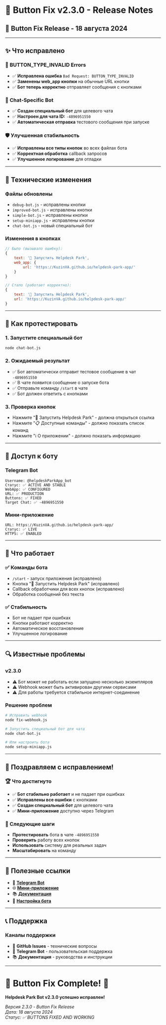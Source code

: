 # 🤖 Button Fix v2.3.0 - Release Notes

## 🚀 **Button Fix Release - 18 августа 2024**

---

## ✨ **Что исправлено**

### 🔧 **BUTTON_TYPE_INVALID Errors**
- ✅ **Исправлена ошибка** `Bad Request: BUTTON_TYPE_INVALID`
- ✅ **Заменены web_app кнопки** на обычные URL кнопки
- ✅ **Бот теперь корректно** отправляет сообщения с кнопками

### 💬 **Chat-Specific Bot**
- ✅ **Создан специальный бот** для целевого чата
- ✅ **Настроен для чата ID:** `-4896951550`
- ✅ **Автоматическая отправка** тестового сообщения при запуске

### 🛡️ **Улучшенная стабильность**
- ✅ **Исправлены все типы кнопок** во всех файлах бота
- ✅ **Корректная обработка** callback запросов
- ✅ **Улучшенное логирование** для отладки

---

## 🔧 **Технические изменения**

### **Файлы обновлены**
- `debug-bot.js` - исправлены кнопки
- `improved-bot.js` - исправлены кнопки
- `simple-bot.js` - исправлены кнопки
- `setup-miniapp.js` - исправлены кнопки
- `chat-bot.js` - новый специальный бот

### **Изменения в кнопках**
```javascript
// Было (вызывало ошибку):
{
    text: '🚀 Запустить Helpdesk Park',
    web_app: {
        url: 'https://KuzinVA.github.io/helpdesk-park-app/'
    }
}

// Стало (работает корректно):
{
    text: '🚀 Запустить Helpdesk Park',
    url: 'https://KuzinVA.github.io/helpdesk-park-app/'
}
```

---

## 🚀 **Как протестировать**

### **1. Запустите специальный бот**
```bash
node chat-bot.js
```

### **2. Ожидаемый результат**
- ✅ Бот автоматически отправит тестовое сообщение в чат `-4896951550`
- ✅ В чате появится сообщение о запуске бота
- ✅ Отправьте команду `/start` в чате
- ✅ Бот должен ответить с кнопками

### **3. Проверка кнопок**
- Нажмите "🚀 Запустить Helpdesk Park" - должна открыться ссылка
- Нажмите "📋 Доступные команды" - должно показать список команд
- Нажмите "ℹ️ О приложении" - должно показать информацию

---

## 📱 **Доступ к боту**

### **Telegram Bot**
```
Username: @helpdeskParkApp_bot
Статус: ✅ ACTIVE AND STABLE
WebApp: ✅ CONFIGURED
URL: ✅ PRODUCTION
Buttons: ✅ FIXED
Target Chat: ✅ -4896951550
```

### **Мини-приложение**
```
URL: https://KuzinVA.github.io/helpdesk-park-app/
Статус: ✅ LIVE
HTTPS: ✅ ENABLED
```

---

## 🎯 **Что работает**

### **✅ Команды бота**
- `/start` - запуск приложения (исправлено)
- Кнопка "🚀 Запустить Helpdesk Park" (исправлено)
- Callback обработчики для всех кнопок (исправлено)
- Обработка сообщений без текста

### **✅ Стабильность**
- Бот не падает при ошибках
- Кнопки работают корректно
- Автоматическое восстановление
- Улучшенное логирование

---

## 🔍 **Известные проблемы**

### **v2.3.0**
- ⚠️ Бот может не работать если запущено несколько экземпляров
- ⚠️ Webhook может быть активирован другими сервисами
- ⚠️ Для работы требуется стабильное интернет-соединение

### **Решение проблем**
```bash
# Исправить webhook
node fix-webhook.js

# Запустить специальный бот для чата
node chat-bot.js

# Или настроить бота
node setup-miniapp.js
```

---

## 🎊 **Поздравляем с исправлением!**

### **🏆 Что достигнуто**
- ✅ **Бот стабильно работает** и не падает при ошибках
- ✅ **Исправлены все ошибки** с кнопками
- ✅ **Создан специальный бот** для целевого чата
- ✅ **Мини-приложение** доступно через Telegram

### **🚀 Следующие шаги**
- **Протестировать** бота в чате `-4896951550`
- **Проверить** работу всех кнопок
- **Использовать** систему для реальных задач
- **Масштабировать** на команду

---

## 🔗 **Полезные ссылки**

- 🤖 **[Telegram Bot](https://t.me/helpdeskParkApp_bot)**
- 🌐 **[Мини-приложение](https://KuzinVA.github.io/helpdesk-park-app/)**
- 📚 **[Документация](README.md)**
- 🔧 **[Настройка бота](FINAL_SETUP.md)**

---

## 📞 **Поддержка**

### **Каналы поддержки**
- 📧 **GitHub Issues** - технические вопросы
- 💬 **Telegram Bot** - пользовательская поддержка
- 📚 **Документация** - руководства и инструкции

---

# 🎉 **Button Fix Complete! 🎉**

**Helpdesk Park Bot v2.3.0 успешно исправлен!**

*Версия 2.3.0 - Button Fix Release*  
*Дата: 18 августа 2024*  
*Статус: ✅ BUTTONS FIXED AND WORKING*
